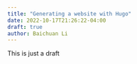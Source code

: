 ```yaml
---
title: "Generating a website with Hugo"
date: 2022-10-17T21:26:22-04:00
draft: true
author: Baichuan Li
---
```


This is just a draft

